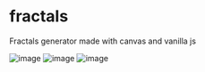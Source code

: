 # fractals
Fractals generator made with canvas and vanilla js

![image](https://user-images.githubusercontent.com/83346225/175800307-e5c003cb-4a2f-4e7f-9856-f34242c0d599.png)
![image](https://user-images.githubusercontent.com/83346225/175800323-8d06e5bd-0e94-4ed7-a7c2-0800aa8a5315.png)
![image](https://user-images.githubusercontent.com/83346225/175800358-8fcc1f6d-68fd-46c8-b5bf-e2cc0ba8dfd8.png)
